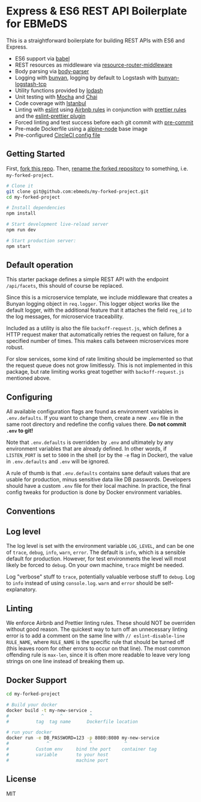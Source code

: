 Express & ES6 REST API Boilerplate for EBMeDS
==================================

This is a straightforward boilerplate for building REST APIs with ES6 and Express.

- ES6 support via [babel](https://babeljs.io)
- REST resources as middleware via [resource-router-middleware](https://github.com/developit/resource-router-middleware)
- Body parsing via [body-parser](https://github.com/expressjs/body-parser)
- Logging with [bunyan](https://github.com/trentm/node-bunyan), logging by default to Logstash with [bunyan-logstash-tcp](https://github.com/transcovo/bunyan-logstash-tcp)
- Utility functions provided by [lodash](https://lodash.com/)
- Unit testing with [Mocha](https://mochajs.org) and [Chai](http://chaijs.com)
- Code coverage with [Istanbul](https://gotwarlost.github.io/istanbul/)
- Linting with [eslint](https://eslint.org) using [Airbnb rules](https://github.com/airbnb/javascript) in conjunction with [prettier rules](https://github.com/prettier/eslint-config-prettier) and the [eslint-prettier plugin](https://github.com/prettier/eslint-plugin-prettier)
- Forced linting and test success before each git commit with [pre-commit](https://github.com/observing/pre-commit)
- Pre-made Dockerfile using a [alpine-node](https://github.com/mhart/alpine-node) base image
- Pre-configured [CircleCI config file](https://circleci.com)

Getting Started
---------------

First, [fork this repo](https://help.github.com/articles/fork-a-repo/). Then, [rename the forked repository](https://help.github.com/articles/renaming-a-repository/) to something, i.e. `my-forked-project`.

```sh
# Clone it
git clone git@github.com:ebmeds/my-forked-project.git
cd my-forked-project

# Install dependencies
npm install

# Start development live-reload server
npm run dev

# Start production server:
npm start
```

Default operation
------

This starter package defines a simple REST API with the endpoint `/api/facets`, this should of course be replaced.

Since this is a microservice template, we include middleware that creates a Bunyan logging object in `req.logger`. This logger object works like the default logger, with the additional feature that it attaches the field `req_id` to the log messages, for microservice traceability.

Included as a utility is also the file `backoff-request.js`, which defines a HTTP request maker that automatically retries the request on failure, for a specified number of times. This makes calls between microservices more robust.

For slow services, some kind of rate limiting should be implemented so that the request queue does not grow limitlessly. This is not implemented in this package, but rate limiting works great together with `backoff-request.js` mentioned above.

Configuring
------

All available configuration flags are found as environment variables in `.env.defaults`. If you want to change them, create a new `.env` file in the same root directory and redefine the config values there. **Do not commit `.env` to git!**

Note that `.env.defaults` is overridden by `.env` and ultimately by any environment variables that are already defined. In other words, if `LISTEN_PORT` is set to `5000` in the shell (or by the `-e` flag in Docker), the value in `.env.defaults` and `.env` will be ignored.

A rule of thumb is that `.env.defaults` contains sane default values that are usable for production, minus sensitive data like DB passwords. Developers should have a custom `.env` file for their local machine. In practice, the final config tweaks for production is done by Docker environment variables.

Conventions
--------

## Log level

The log level is set with the environment variable `LOG_LEVEL`, and can be one of `trace`, `debug`, `info`, `warn`, `error`. The default is `info`, which is a sensible default for production. However, for test environments the level will most likely be forced to `debug`. On your own machine, `trace` might be needed.

Log "verbose" stuff to `trace`, potentially valuable verbose stuff to `debug`. Log to `info` instead of using `console.log`. `warn` and `error` should be self-explanatory.

## Linting

We enforce Airbnb and Prettier linting rules. These should NOT be overriden without good reason. The quickest way to turn off an unnecessary linting error is to add a comment on the same line with `// eslint-disable-line RULE_NAME`, where `RULE_NAME` is the specific rule that should be turned off (this leaves room for other errors to occur on that line). The most common offending rule is `max-len`, since it is often more readable to leave very long strings on one line instead of breaking them up.

Docker Support
------
```sh
cd my-forked-project

# Build your docker
docker build -t my-new-service .
#            ^      ^          ^
#          tag  tag name      Dockerfile location

# run your docker
docker run -e DB_PASSWORD=123 -p 8080:8080 my-new-service
#              ^               ^            ^
#          Custom env     bind the port    container tag
#          variable       to your host
#                         machine port

```

License
-------

MIT
